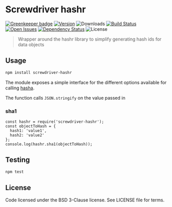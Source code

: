 # Screwdriver hashr

[![Greenkeeper badge](https://badges.greenkeeper.io/screwdriver-cd/hashr.svg)](https://greenkeeper.io/)
[![Version][npm-image]][npm-url] ![Downloads][downloads-image] [![Build Status][wercker-image]][wercker-url] [![Open Issues][issues-image]][issues-url] [![Dependency Status][daviddm-image]][daviddm-url] ![License][license-image]

> Wrapper around the hashr library to simplify generating hash ids for data objects

## Usage

```bash
npm install screwdriver-hashr
```

The module exposes a simple interface for the different options available for calling
[hasha](ghub.io/hasha).

The function calls `JSON.stringify` on the value passed in

### sha1
```
const hashr = require('screwdriver-hashr');
const objectToHash = {
  hash1: 'value1',
  hash2: 'value2'
};
console.log(hashr.sha1(objectToHash));
```


## Testing

```bash
npm test
```

## License

Code licensed under the BSD 3-Clause license. See LICENSE file for terms.

[npm-image]: https://img.shields.io/npm/v/screwdriver-hashr.svg
[npm-url]: https://npmjs.org/package/screwdriver-hashr
[downloads-image]: https://img.shields.io/npm/dt/screwdriver-hashr.svg
[license-image]: https://img.shields.io/npm/l/screwdriver-hashr.svg
[issues-image]: https://img.shields.io/github/issues/screwdriver-cd/hashr.svg
[issues-url]: https://github.com/screwdriver-cd/hashr/issues
[wercker-image]: https://app.wercker.com/status/4afb68125eed62eef36f89f7027bef7b
[wercker-url]: https://app.wercker.com/project/bykey/4afb68125eed62eef36f89f7027bef7b
[daviddm-image]: https://david-dm.org/screwdriver-cd/hashr.svg?theme=shields.io
[daviddm-url]: https://david-dm.org/screwdriver-cd/hashr
